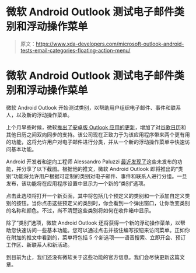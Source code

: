 # 微软 Android Outlook 测试电子邮件类别和浮动操作菜单

> 原文：<https://www.xda-developers.com/microsoft-outlook-android-tests-email-categories-floating-action-menu/>

# 微软 Android Outlook 测试电子邮件类别和浮动操作菜单

微软 Android Outlook 开始测试类别，以帮助用户组织电子邮件、事件和联系人，以及新的浮动操作菜单。

上个月早些时候，微软[推出了安卓版 Outlook 应用的更新](https://www.xda-developers.com/microsoft-outlook-android-supports-2-way-sync-google-calendar-others/)，增加了对[谷歌日历](https://www.xda-developers.com/tag/google-calendar/)和其他日历之间双向同步的支持。该公司现在正致力于为该应用程序带来两个更有用的功能，这将允许用户对电子邮件进行分类，并从一个新的浮动操作菜单中快速访问基本功能。

Android 开发者和逆向工程师 Alessandro Paluzzi [最近发现了](https://mobile.twitter.com/alex193a/status/1326326009751363585?s=19)这些未发布的功能，并分享了以下截图。根据他的推文，微软 Android Outlook 即将推出的“类别”功能将允许用户根据可定制的类别对电子邮件、事件和联系人进行分组。一旦发布，该功能将在应用程序设置中显示为一个新的“类别”选项。

点击此选项将打开一个新页面，其中将包括几个预定义的类别和一个添加自定义类别的按钮。当你点击这些预定义的类别时，你会看到一个弹出窗口，让你改变类别的名称和颜色。不过，尚不清楚这些类别将如何在收件箱中显示。

除了“类别”选项，微软 Android Outlook 还将获得一个新的浮动操作菜单，以帮助您快速访问一些基本功能。您可以通过点击并按住编写按钮来访问菜单。正如你在附加的推文中看到的，菜单将包括 5 个新选项——语音搜索、立即开会、预订工作区、新联系人和新活动。

到目前为止，我们还没有微软关于这些功能的官方信息。我们会尽快更新这篇文章。